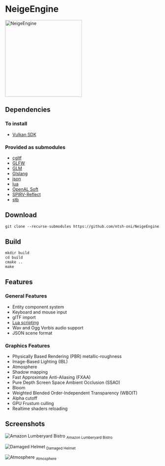 # NeigeEngine
<img src="https://i.imgur.com/I5J92Cv.png" alt="NeigeEngine" width="250"/>

## Dependencies
### To install
- [Vulkan SDK](https://vulkan.lunarg.com/sdk/home)
### Provided as submodules
- [cgltf](https://github.com/jkuhlmann/cgltf)
- [GLFW](https://www.glfw.org/)
- [GLM](https://github.com/g-truc/glm)
- [Glslang](https://github.com/KhronosGroup/glslang)
- [json](https://github.com/nlohmann/json)
- [lua](https://github.com/lua/lua)
- [OpenAL Soft](https://openal-soft.org/)
- [SPIRV-Reflect](https://github.com/KhronosGroup/SPIRV-Reflect)
- [stb](https://github.com/nothings/stb)
## Download
```txt
git clone --recurse-submodules https://github.com/ntsh-oni/NeigeEngine.git
```
## Build
```txt
mkdir build
cd build
cmake ..
make
```
## Features
### General Features
- Entity component system
- Keyboard and mouse input
- glTF import
- [Lua scripting](docs/scripting/index.md)
- Wav and Ogg Vorbis audio support
- JSON scene format
### Graphics Features
- Physically Based Rendering (PBR) metallic-roughness
- Image-Based Lighting (IBL)
- Atmosphere
- Shadow mapping
- Fast Approximate Anti-Aliasing (FXAA)
- Pure Depth Screen Space Ambient Occlusion (SSAO)
- Bloom
- Weighted Blended Order-Independent Transparency (WBOIT)
- Alpha cutoff
- GPU Frustum culling
- Realtime shaders reloading
## Screenshots
![Amazon Lumberyard Bistro](https://i.imgur.com/uq0IOq4.png)
<sub>Amazon Lumberyard Bistro</sub>


![Damaged Helmet](https://i.imgur.com/lQcuwdv.png)
<sub>Damaged Helmet</sub>


![Atmosphere](https://i.imgur.com/yw340OH.png)
<sub>Atmosphere</sub>